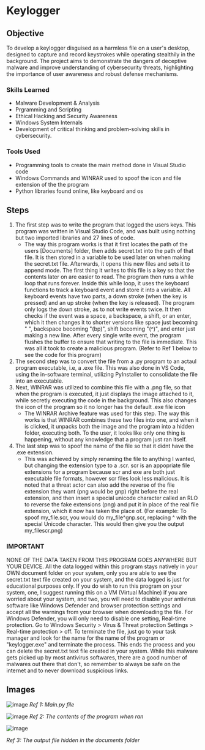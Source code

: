 # Keylogger

## Objective

To develop a keylogger disguised as a harmless file on a user's desktop, designed to capture and record keystrokes while operating stealthily in the background. The project aims to demonstrate the dangers of deceptive malware and improve understanding of cybersecurity threats, highlighting the importance of user awareness and robust defense mechanisms.

### Skills Learned

- Malware Development & Analysis
- Prgramming and Scripting
- Ethical Hacking and Security Awareness
- Windows System Internals
- Development of critical thinking and problem-solving skills in cybersecurity.

### Tools Used

- Programming tools to create the main method done in Visual Studio code
- Windows Commands and WINRAR used to spoof the icon and file extension of the the program
- Python libraries found online, like keyboard and os

## Steps
1) The first step was to write the program that logged the users keys. This program was written in Visual Studio Code, and was built using nothing but two imported libraries and 27 lines of code.
   - The way this program works is that it first locates the path of the users [Documents] folder, then adds secret.txt into the path of that file. It is then stored in a variable to be used later on when making the secret.txt file. Afterwards, it opens this new files and sets it to append mode. The first thing it writes to this file is a key so that the contents later on are easier to read. The program then runs a while loop that runs forever. Inside this while loop, it uses the keyboard functions to track a keyboard event and store it into a variable. All keyboard events have two parts, a down stroke (when the key is pressed) and an up stroke (when the key is released). The program only logs the down stroke, as to not write events twice. It then checks if the event was a space, a backspace, a shift, or an enter, which it then changes it to shorter versions like space just becoming " ", backspace becoming "(bp)", shift becoming "(^)", and enter just making a new line. After every single write event, the program flushes the buffer to ensure that writing to the file is immediate. This was all it took to create a malicious program. (Refer to Ref 1 below to see the code for this program)
2) The second step was to convert the file from a .py program to an actaul program executable, i.e, a .exe file. This was also done in VS Code, using the in-software terminal, utilizing PyInstaller to consolidate the file into an executable.
3) Next, WINRAR was utilized to combine this file with a .png file, so that when the program is executed, it just displays the image attached to it, while secretly executing the code in the background. This also changes the icon of the program so it no longer has the default .exe file icon
   - The WINRAR Archive feature was used for this step. The way this works is that WINRAR combines these two files into one, and when it is clicked, it unpacks both the image and the program into a hidden folder, executing both. To the user, it looks like only one thing is happening, without any knowledge that a program just ran itself.
4) The last step was to spoof the name of the file so that it didnt have the .exe extension.
   - This was achieved by simply renaming the file to anything I wanted, but changing the extension type to a .scr. scr is an appopriate file extensions for a program because scr and exe are both just executable file formats, however scr files look less malicious. It is noted that a threat actor can also add the reverse of the file extension they want (png would be gnp) right before the real extension, and then insert a special unicode character called an RLO to reverse the fake extensions (png) and put it in place of the real file extension, which it now has taken the place of. (For example: To spoof my_file.scr, you would do my_file^gnp.scr, replacing ^ with the special Unicode character. This would then give you the output my_filescr.png)
     
### IMPORTANT
NONE OF THE DATA TAKEN FROM THIS PROGRAM GOES ANYWHERE BUT YOUR DEVICE. All the data logged within this program stays natively in your OWN document folder on your system, only you are able to see the secret.txt text file created on your system, and the data logged is just for educational purposes only. If you do wish to run this program on your system, one, I suggest running this on a VM (Virtual Machine) if you are worried about your system, and two, you will need to disable your antivirus software like Windows Defender and browser protection settings and accept all the warnings from your browser when downloading the file. For Windows Defender, you will only need to disable one setting, Real-time protection. Go to Windows Security > Virus & Threat protection Settings > Real-time protection > off. To terminate the file, just go to your task manager and look for the name for the name of the program or "keylogger.exe" and terminate the process. This ends the process and you can delete the secret.txt text file created in your system.  While this malware gets picked up by most antivirus softwares, there are a good number of malwares out there that don't, so remember to always be safe on the internet and to never download suspicious links. 

## Images
![image](https://github.com/user-attachments/assets/826eae88-fb74-4abb-aba6-ddacd5c63d39)
*Ref 1: Main.py file*

![image](https://github.com/user-attachments/assets/3854db12-e969-4f90-a608-60ee949fd560)
*Ref 2: The contents of the program when ran*


![image](https://github.com/user-attachments/assets/9554f932-1c20-41d6-915d-94c1548e0d84)

*Ref 3: The output file hidden in the documents folder*



